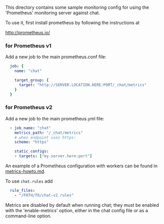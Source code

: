 This directory contains some sample monitoring config for using the
'Prometheus' monitoring server against chat.

To use it, first install prometheus by following the instructions at

  http://prometheus.io/

### for Prometheus v1

Add a new job to the main prometheus.conf file:

```yaml
  job: {
    name: "chat"

    target_group: {
      target: "http://SERVER.LOCATION.HERE:PORT/_chat/metrics"
    }
  }
```

### for Prometheus v2

Add a new job to the main prometheus.yml file:

```yaml
  - job_name: "chat"
    metrics_path: "/_chat/metrics"
    # when endpoint uses https:
    scheme: "https"

    static_configs:
    - targets: ["my.server.here:port"]
```

An example of a Prometheus configuration with workers can be found in
[metrics-howto.md](https://chat.docs.dingshunyu.top/metrics-howto.html).

To use `chat.rules` add

```yaml
  rule_files:
    - "/PATH/TO/chat-v2.rules"
```

Metrics are disabled by default when running chat; they must be enabled
with the 'enable-metrics' option, either in the chat config file or as a
command-line option.
